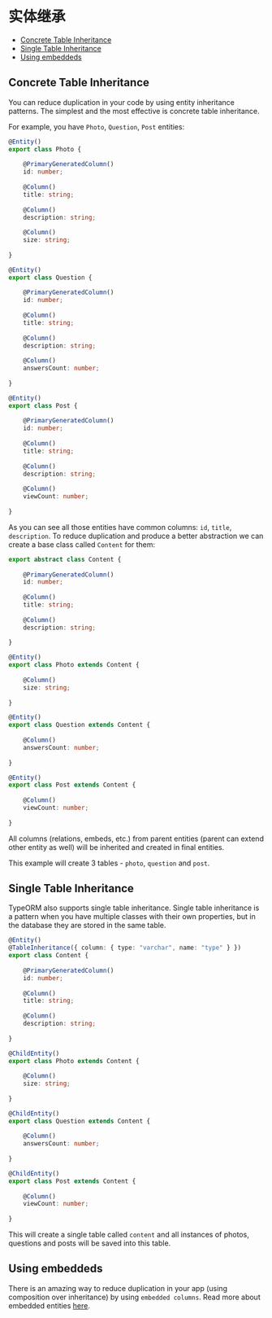 # 实体继承

* [Concrete Table Inheritance](#concrete-table-inheritance)
* [Single Table Inheritance](#single-table-inheritance)
* [Using embeddeds](#using-embeddeds)

## Concrete Table Inheritance

You can reduce duplication in your code by using entity inheritance patterns.
The simplest and the most effective is concrete table inheritance.

For example, you have `Photo`, `Question`, `Post` entities:
  
```typescript
@Entity()
export class Photo {
    
    @PrimaryGeneratedColumn()
    id: number;
 
    @Column()
    title: string;
    
    @Column()
    description: string;
    
    @Column()
    size: string;
    
}
```

```typescript
@Entity()
export class Question {
    
    @PrimaryGeneratedColumn()
    id: number;
 
    @Column()
    title: string;
    
    @Column()
    description: string;
    
    @Column()
    answersCount: number;
    
}
```

```typescript
@Entity()
export class Post {
    
    @PrimaryGeneratedColumn()
    id: number;
 
    @Column()
    title: string;
    
    @Column()
    description: string;
    
    @Column()
    viewCount: number;
    
}
```

As you can see all those entities have common columns: `id`, `title`, `description`.
To reduce duplication and produce a better abstraction we can create a base class called `Content` for them:

```typescript
export abstract class Content {
    
    @PrimaryGeneratedColumn()
    id: number;
 
    @Column()
    title: string;
    
    @Column()
    description: string;
    
}
```

```typescript
@Entity()
export class Photo extends Content {
    
    @Column()
    size: string;
    
}
```

```typescript
@Entity()
export class Question extends Content {
    
    @Column()
    answersCount: number;
    
}
```

```typescript
@Entity()
export class Post extends Content {
    
    @Column()
    viewCount: number;
    
}
```

All columns (relations, embeds, etc.) from parent entities (parent can extend other entity as well)
will be inherited and created in final entities.

This example will create 3 tables - `photo`, `question` and `post`.

## Single Table Inheritance

TypeORM also supports single table inheritance. 
Single table inheritance is a pattern when you have multiple classes with their own properties,
but in the database they are stored in the same table.

```typescript
@Entity()
@TableInheritance({ column: { type: "varchar", name: "type" } })
export class Content {
    
    @PrimaryGeneratedColumn()
    id: number;
 
    @Column()
    title: string;
    
    @Column()
    description: string;
    
}
```

```typescript
@ChildEntity()
export class Photo extends Content {
    
    @Column()
    size: string;
    
}
```

```typescript
@ChildEntity()
export class Question extends Content {
    
    @Column()
    answersCount: number;
    
}
```

```typescript
@ChildEntity()
export class Post extends Content {
    
    @Column()
    viewCount: number;
    
}
```

This will create a single table called `content` and all instances of photos, questions and posts 
will be saved into this table.

## Using embeddeds

There is an amazing way to reduce duplication in your app (using composition over inheritance) by using `embedded columns`.
Read more about embedded entities [here](./embedded-entities.md).
